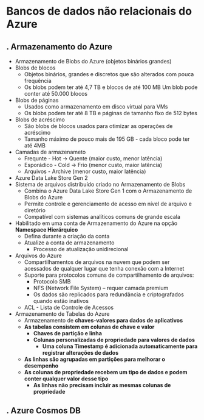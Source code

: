 # Bancos de dados não relacionais do Azure

. Armazenamento do Azure
--------------------
- Armazenamento de Blobs do Azure (objetos binários grandes)
 - Blobs de blocos
   - Objetos binários, grandes e discretos que são alterados com pouca frequência
   - Os blobs podem ter até 4,7 TB e blocos de até 100 MB Um blob pode conter até 50.000 blocos
 - Blobs de páginas
   - Usados como armazenamento em disco virtual para VMs
   - Os blobs podem ter até 8 TB e páginas de tamanho fixo de 512 bytes
 - Blobs de acréscimo
   - São blobs de blocos usados para otimizar as operações de acréscimo
   - Tamanho máximo de pouco mais de 195 GB - cada bloco pode ter até 4MB
 - Camadas de armazenameto
   - Frequnte - Hot -> Quente (maior custo, menor latência)
   - Esporádico - Cold -> Frio (menor custo, maior latência)
   - Arquivos - Archive (menor custo, maior latência)
- Azure Data Lake Store Gen 2
 - Sistema de arquivos distribuído criado no Armazenamento de Blobs
   - Combina o Azure Data Lake Store Gen 1 com o Armazenamento de Blobs do Azure
   - Permite controle e gerenciamento de acesso em nível de arquivo e diretório
   - Compatível com sistemas analíticos comuns de grande escala
 - Habilitado em uma conta de Armazenamento do Azure na opção <b>Namespace Hierárquico</b>
   - Defina durante a criação da conta
   - Atualize a conta de armazenamento
     - Processo de atualização unidirecional
- Arquivos do Azure
  - Compartilhamentos de arquivos na nuvem que podem ser acessados de qualquer lugar que tenha conexão com a Internet
  - Suporte para protocolos comuns de compartilhamento de arquivos:
     - Protocolo SMB
     - NFS (Network File System) – requer camada premium
     - Os dados são replicados para redundância e criptografados quando estão inativos
  - ACL - Lista de Controle de Acessos
- Armazenamento de Tabelas do Azure
  - Armazenamento de <b>chaves-valores<b> para dados de aplicativos
  - As tabelas consistem em colunas de chave e valor
     - Chaves de partição e linha
     - Colunas personalizadas de propriedade para valores de dados
        - Uma coluna Timestamp é adicionada automaticamente para registrar alterações de dados
  - As linhas são agrupadas em partições para melhorar o desempenho
  - As colunas de propriedade recebem um tipo de dados e podem conter qualquer valor desse tipo
      - As linhas não precisam incluir as mesmas colunas de propriedade

. Azure Cosmos DB
--------------------
